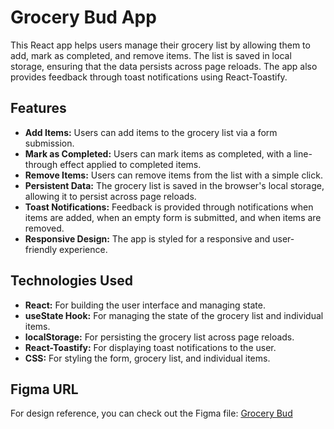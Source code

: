 # Grocery Bud App

This React app helps users manage their grocery list by allowing them to add, mark as completed, and remove items. The list is saved in local storage, ensuring that the data persists across page reloads. The app also provides feedback through toast notifications using React-Toastify.

## Features

- **Add Items:** Users can add items to the grocery list via a form submission.
- **Mark as Completed:** Users can mark items as completed, with a line-through effect applied to completed items.
- **Remove Items:** Users can remove items from the list with a simple click.
- **Persistent Data:** The grocery list is saved in the browser's local storage, allowing it to persist across page reloads.
- **Toast Notifications:** Feedback is provided through notifications when items are added, when an empty form is submitted, and when items are removed.
- **Responsive Design:** The app is styled for a responsive and user-friendly experience.

## Technologies Used

- **React:** For building the user interface and managing state.
- **useState Hook:** For managing the state of the grocery list and individual items.
- **localStorage:** For persisting the grocery list across page reloads.
- **React-Toastify:** For displaying toast notifications to the user.
- **CSS:** For styling the form, grocery list, and individual items.


## Figma URL

For design reference, you can check out the Figma file:
[Grocery Bud](https://www.figma.com/file/8rXGl68NoEmAhHpcV7aB5o/Grocery-bud?node-id=0%3A1&t=IMjjwDExGWpXdpQL-1)